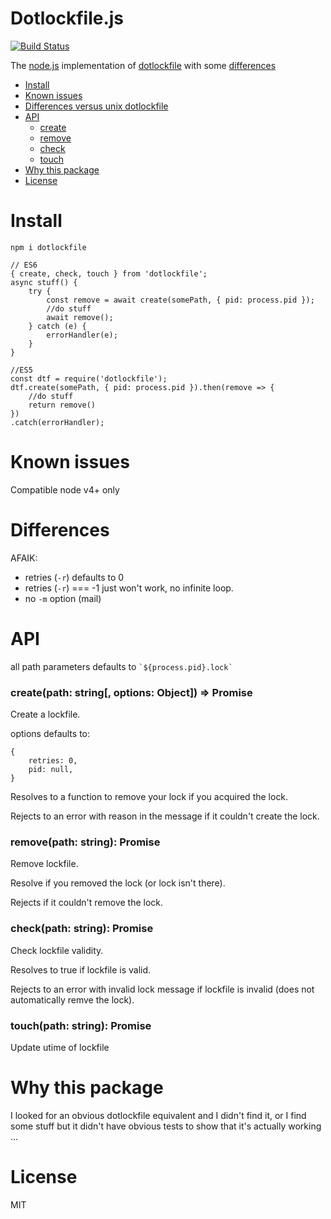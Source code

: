 # Dotlockfile.js

[![Build Status](https://travis-ci.org/Sinewyk/dotlockfile.js.svg?branch=master)](https://travis-ci.org/Sinewyk/dotlockfile.js)

The [node.js](https://nodejs.org/en/) implementation of [dotlockfile](http://manpages.ubuntu.com/manpages/xenial/man1/dotlockfile.1.html) with some [differences](#differences)

  * [Install](#install)
  * [Known issues](#known-issues)
  * [Differences versus unix dotlockfile](#differences)
  * [API](#api)
    * [create](#createpath-string-options-object--promise)
    * [remove](#removepath-string-promise)
    * [check](#checkpath-string-promise)
    * [touch](#touchpath-string-promise)
  * [Why this package](#why-this-package)
  * [License](#license)

# Install

`npm i dotlockfile`

```
// ES6
{ create, check, touch } from 'dotlockfile';
async stuff() {
    try {
        const remove = await create(somePath, { pid: process.pid });
        //do stuff
        await remove();
    } catch (e) {
        errorHandler(e);
    }
}

//ES5
const dtf = require('dotlockfile');
dtf.create(somePath, { pid: process.pid }).then(remove => {
    //do stuff
    return remove()
})
.catch(errorHandler);
```

# Known issues

Compatible node v4+ only

# Differences

AFAIK:

  - retries (`-r`) defaults to 0
  - retries (`-r`) === -1 just won't work, no infinite loop.
  - no `-m` option (mail)

# API

all path parameters defaults to `` `${process.pid}.lock` ``

### create(path: string[, options: Object]) => Promise

Create a lockfile.

options defaults to:
```
{
    retries: 0,
    pid: null,
}
```

Resolves to a function to remove your lock if you acquired the lock.

Rejects to an error with reason in the message if it couldn't create the lock.

### remove(path: string): Promise

Remove lockfile.

Resolve if you removed the lock (or lock isn't there).

Rejects if it couldn't remove the lock.

### check(path: string): Promise

Check lockfile validity.

Resolves to true if lockfile is valid.

Rejects to an error with invalid lock message if lockfile is invalid (does not automatically remve the lock).
### touch(path: string): Promise

Update utime of lockfile

# Why this package

I looked for an obvious dotlockfile equivalent and I didn't find it, or I find some stuff but it didn't have obvious tests to show that it's actually working ...

# License

MIT
